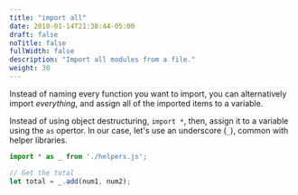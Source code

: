 ```yaml
---
title: "import all"
date: 2018-01-14T21:38:44-05:00
draft: false
noTitle: false
fullWidth: false
description: "Import all modules from a file."
weight: 30
---
```


Instead of naming every function you want to import, you can alternatively import _everything_, and assign all of the imported items to a variable.

Instead of using object destructuring, `import *`, then, assign it to a variable using the `as` opertor. In our case, let's use an underscore (`_`), common with helper libraries.

```javascript
import * as _ from './helpers.js';

// Get the total
let total = _.add(num1, num2);
```
